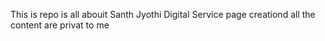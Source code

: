 This is repo is all abouit Santh Jyothi Digital Service page creationd all the content are privat to me